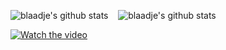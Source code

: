 <img src="https://github-readme-stats.vercel.app/api/top-langs/?username=blaadje&layout=compact&langs_count=10" alt="blaadje's github stats"/>&nbsp;&nbsp;&nbsp;&nbsp;<img src="https://github-readme-stats.vercel.app/api?username=blaadje&show_icons=true&theme=tokyonight&include_all_commit=trues&count_private=true" alt="blaadje's github stats"/>

[![Watch the video](https://img.youtube.com/vi/M7FIvfx5J10/maxresdefault.jpg)](https://youtu.be/M7FIvfx5J10)
